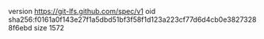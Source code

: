 version https://git-lfs.github.com/spec/v1
oid sha256:f0161a0f143e27f1a5dbd51bf3f58f1d123a223cf77d6d4cb0e38273288f6ebd
size 1572

